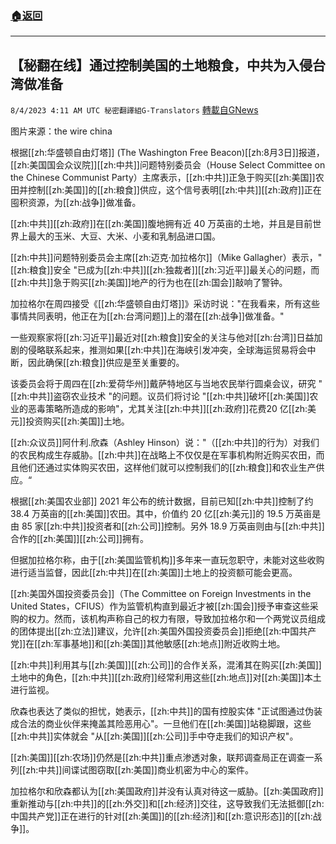 ###  [:house:返回](README.md)
---


## 【秘翻在线】通过控制美国的土地粮食，中共为入侵台湾做准备
`8/4/2023 4:11 AM UTC 秘密翻譯組G-Translators` [轉載自GNews](https://gnews.org/articles/1522636)

图片来源：the wire china

根据[[zh:华盛顿自由灯塔]] (The Washington Free Beacon)[[zh:8月3日]]报道， [[zh:美国国会众议院]][[zh:中共]]问题特别委员会（House Select Committee on the Chinese Communist Party）主席表示，[[zh:中共]]正急于购买[[zh:美国]]农田并控制[[zh:美国]]的[[zh:粮食]]供应，这个信号表明[[zh:中共]][[zh:政府]]正在囤积资源，为[[zh:战争]]做准备。

[[zh:中共]][[zh:政府]]在[[zh:美国]]腹地拥有近 40 万英亩的土地，并且是目前世界上最大的玉米、大豆、大米、小麦和乳制品进口国。

[[zh:中共]]问题特别委员会主席[[zh:迈克·加拉格尔]]（Mike Gallagher）表示，"[[zh:粮食]]安全 "已成为[[zh:中共]][[zh:独裁者]][[zh:习近平]]最关心的问题，而[[zh:中共]]急于购买[[zh:美国]]地产的行为也在[[zh:国会]]敲响了警钟。

加拉格尔在周四接受《[[zh:华盛顿自由灯塔]]》采访时说："在我看来，所有这些事情共同表明，他正在为[[zh:台湾问题]]上的潜在[[zh:战争]]做准备。"

一些观察家将[[zh:习近平]]最近对[[zh:粮食]]安全的关注与他对[[zh:台湾]]日益加剧的侵略联系起来，推测如果[[zh:中共]]在海峡引发冲突，全球海运贸易将会中断，因此确保[[zh:粮食]]供应是至关重要的。

该委员会将于周四在[[zh:爱荷华州]]戴萨特地区与当地农民举行圆桌会议，研究 "[[zh:中共]]盗窃农业技术 "的问题。议员们将讨论 "[[zh:中共]]破坏[[zh:美国]]农业的恶毒策略所造成的影响"，尤其关注[[zh:中共]][[zh:政府]]花费20 亿[[zh:美元]]投资购买[[zh:美国]]土地。

[[zh:众议员]]阿什利.欣森（Ashley Hinson）说："（[[zh:中共]]的行为）对我们的农民构成生存威胁。[[zh:中共]]在战略上不仅仅是在军事机构附近购买农田，而且他们还通过实体购买农田，这样他们就可以控制我们的[[zh:粮食]]和农业生产供应。“

根据[[zh:美国农业部]] 2021 年公布的统计数据，目前已知[[zh:中共]]控制了约 38.4 万英亩的[[zh:美国]]农田。其中，价值约 20 亿[[zh:美元]]的 19.5 万英亩是由 85 家[[zh:中共]]投资者和[[zh:公司]]控制。另外 18.9 万英亩则由与[[zh:中共]]合作的[[zh:美国]][[zh:公司]]拥有。

但据加拉格尔称，由于[[zh:美国监管机构]]多年来一直玩忽职守，未能对这些收购进行适当监督，因此[[zh:中共]]在[[zh:美国]]土地上的投资额可能会更高。

[[zh:美国外国投资委员会]]（The Committee on Foreign Investments in the United States，CFIUS）作为监管机构直到最近才被[[zh:国会]]授予审查这些采购的权力。然而，该机构声称自己的权力有限，导致加拉格尔和一个两党议员组成的团体提出[[zh:立法]]建议，允许[[zh:美国外国投资委员会]]拒绝[[zh:中国共产党]]在[[zh:军事基地]]和[[zh:美国]]其他敏感[[zh:地点]]附近收购土地。

[[zh:中共]]利用其与[[zh:美国]][[zh:公司]]的合作关系，混淆其在购买[[zh:美国]]土地中的角色，[[zh:中共]][[zh:政府]]经常利用这些[[zh:地点]]对[[zh:美国]]本土进行监视。

欣森也表达了类似的担忧，她表示，[[zh:中共]]的国有控股实体 "正试图通过伪装成合法的商业伙伴来掩盖其险恶用心"。一旦他们在[[zh:美国]]站稳脚跟，这些[[zh:中共]]实体就会 "从[[zh:美国]][[zh:公司]]手中夺走我们的知识产权"。

[[zh:美国]][[zh:农场]]仍然是[[zh:中共]]重点渗透对象，联邦调查局正在调查一系列[[zh:中共]]间谍试图窃取[[zh:美国]]商业机密为中心的案件。

加拉格尔和欣森都认为[[zh:美国政府]]并没有认真对待这一威胁。[[zh:美国政府]]重新推动与[[zh:中共]]的[[zh:外交]]和[[zh:经济]]交往，这导致我们无法抵御[[zh:中国共产党]]正在进行的针对[[zh:美国]]的[[zh:经济]]和[[zh:意识形态]]的[[zh:战争]]。
